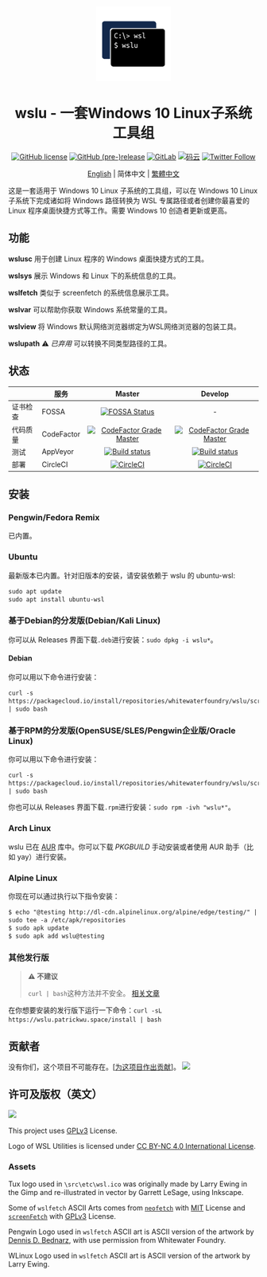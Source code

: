 <div align="center">

<img width="150" height="150" src="extras/icon.png">

# wslu - 一套Windows 10 Linux子系统工具组

[![GitHub license](https://img.shields.io/github/license/wslutilities/wslu?style=flat-square&label=许可协议&color=blue&logo=github)](https://github.com/wslutilities/wslu/blob/master/LICENSE)
[![GitHub (pre-)release](https://img.shields.io/github/v/release/wslutilities/wslu?include_prereleases&label=版本&logo=github&style=flat-square)](https://github.com/wslutilities/wslu)
[![GitLab](https://img.shields.io/static/v1?label=gitlab&logo=gitlab&color=E24329&message=已镜像&style=flat-square)](https://gitlab.com/callmepk/wslu)
[![码云](https://img.shields.io/static/v1?label=码云&color=C71D23&message=已镜像&style=flat-square)](https://gitee.com/mirrors/wslu)
[![Twitter Follow](https://img.shields.io/twitter/follow/wslutilities?style=flat-square&logo=twitter&color=1DA1F2&label=关注)
](https://twitter.com/wslutilities)

[English](README.md) | 简体中文 | [繁體中文](README.hant.md)

</div>

这是一套适用于 Windows 10 Linux 子系统的工具组，可以在 Windows 10 Linux 子系统下完成诸如将 Windows 路径转换为 WSL 专属路径或者创建你最喜爱的 Linux 程序桌面快捷方式等工作。需要 Windows 10 创造者更新或更高。

## 功能

**wslusc**
用于创建 Linux 程序的 Windows 桌面快捷方式的工具。

**wslsys**
展示 Windows 和 Linux 下的系统信息的工具。

**wslfetch**
类似于 screenfetch 的系统信息展示工具。

**wslvar**
可以帮助你获取 Windows 系统常量的工具。

**wslview**
将 Windows 默认网络浏览器绑定为WSL网络浏览器的包装工具。

**wslupath** ⚠ *已弃用*
可以转换不同类型路径的工具。

## 状态

| | 服务 | Master | Develop |
| ------ | ------ |:------:|:-------:|
| 证书检查 | FOSSA | [![FOSSA Status](https://app.fossa.com/api/projects/git%2Bgithub.com%2Fpatrick330602%2Fwslu.svg?type=shield)](https://app.fossa.com/projects/git%2Bgithub.com%2Fpatrick330602%2Fwslu%2develop?ref=badge_shield) | - |
| 代码质量 | CodeFactor | [![CodeFactor Grade Master](https://img.shields.io/codefactor/grade/github/wslutilities/wslu/master)](https://www.codefactor.io/repository/github/wslutilities/wslu/overview/master) | [![CodeFactor Grade Master](https://img.shields.io/codefactor/grade/github/wslutilities/wslu/develop)](https://www.codefactor.io/repository/github/wslutilities/wslu/overview/develop) |
| 测试 | AppVeyor | [![Build status](https://ci.appveyor.com/api/projects/status/gcttf7igb0s40xak/branch/master?svg=true)](https://ci.appveyor.com/project/patrick330602/wslu/branch/master) | [![Build status](https://ci.appveyor.com/api/projects/status/gcttf7igb0s40xak/branch/develop?svg=true)](https://ci.appveyor.com/project/patrick330602/wslu/branch/master) |
| 部署 | CircleCI | [![CircleCI](https://img.shields.io/circleci/build/gh/wslutilities/wslu/master)](https://circleci.com/gh/wslutilities/wslu/tree/master) | [![CircleCI](https://img.shields.io/circleci/build/gh/wslutilities/wslu/develop)](https://circleci.com/gh/wslutilities/wslu/tree/develop) |

## 安装

### Pengwin/Fedora Remix

已内置。

### Ubuntu

最新版本已内置。针对旧版本的安装，请安装依赖于 wslu 的 ubuntu-wsl:

```
sudo apt update
sudo apt install ubuntu-wsl
```

### 基于Debian的分发版(Debian/Kali Linux)

你可以从 Releases 界面下载`.deb`进行安装：`sudo dpkg -i wslu*`。

#### Debian

你可以用以下命令进行安装：

```
curl -s https://packagecloud.io/install/repositories/whitewaterfoundry/wslu/script.deb.sh | sudo bash
```

### 基于RPM的分发版(OpenSUSE/SLES/Pengwin企业版/Oracle Linux)

你可以用以下命令进行安装：

```
curl -s https://packagecloud.io/install/repositories/whitewaterfoundry/wslu/script.rpm.sh | sudo bash
```

你也可以从 Releases 界面下载`.rpm`进行安装：`sudo rpm -ivh "wslu*"`。

### Arch Linux

wslu 已在 [AUR](https://aur.archlinux.org/packages/wslu/) 库中。你可以下载 *PKGBUILD* 手动安装或者使用 AUR 助手（比如 yay）进行安装。

### Alpine Linux

你现在可以通过执行以下指令安装：
```
$ echo "@testing http://dl-cdn.alpinelinux.org/alpine/edge/testing/" | sudo tee -a /etc/apk/repositories
$ sudo apk update
$ sudo apk add wslu@testing
```

### 其他发行版

> **⚠ 不建议**
> 
> `curl | bash`这种方法并不安全。 [相关文章](https://sandstorm.io/news/2015-09-24-is-curl-bash-insecure-pgp-verified-install)

在你想要安装的发行版下运行一下命令：`curl -sL https://wslu.patrickwu.space/install | bash`

## 贡献者

没有你们，这个项目不可能存在。[[为这项目作出贡献](CONTRIBUTING.md)]。
<img src="https://opencollective.com/wslu/contributors.svg?width=890&button=false" />

## 许可及版权（英文）

<img width="150" src="https://www.gnu.org/graphics/gplv3-with-text-136x68.png">

This project uses [GPLv3](LICENSE) License.

Logo of WSL Utilities is licensed under [CC BY-NC 4.0 International License](http://creativecommons.org/licenses/by-nc/4.0/).

### Assets

Tux logo used in `\src\etc\wsl.ico` was originally made by Larry Ewing in the Gimp and re-illustrated in vector by Garrett LeSage, using Inkscape.

Some of `wslfetch` ASCII Arts comes from [`neofetch`](https://github.com/dylanaraps/neofetch/) with [MIT](https://github.com/dylanaraps/neofetch/blob/master/LICENSE.md) License and [`screenFetch`](https://github.com/KittyKatt/screenFetch/) with [GPLv3](https://github.com/KittyKatt/screenFetch/blob/master/COPYING) License.

Pengwin Logo used in `wslfetch` ASCII art is ASCII version of the artwork by [Dennis D. Bednarz](https://twitter.com/DennisBednarz), with use permission from Whitewater Foundry.


WLinux Logo used in `wslfetch` ASCII art is ASCII version of the artwork by Larry Ewing.

